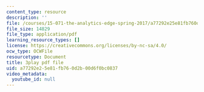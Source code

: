 ```yaml
---
content_type: resource
description: ''
file: /courses/15-071-the-analytics-edge-spring-2017/a77292e25e81fb760d2b00d6f0bc0837_fuUC0WVeKsg.pdf
file_size: 14829
file_type: application/pdf
learning_resource_types: []
license: https://creativecommons.org/licenses/by-nc-sa/4.0/
ocw_type: OCWFile
resourcetype: Document
title: 3play pdf file
uid: a77292e2-5e81-fb76-0d2b-00d6f0bc0837
video_metadata:
  youtube_id: null
---
```

